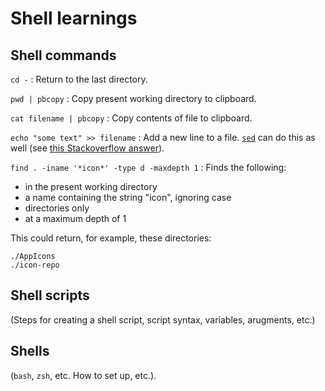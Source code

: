 # Shell learnings

## Shell commands
`cd -` : Return to the last directory.

`pwd | pbcopy` : Copy present working directory to clipboard.

`cat filename | pbcopy` : Copy contents of file to clipboard.

`echo "some text" >> filename` : Add a new line to a file. [`sed`](https://en.wikipedia.org/wiki/Sed) can do this as well (see [this Stackoverflow answer](http://stackoverflow.com/a/4640152/4461425)).

`find . -iname '*icon*' -type d -maxdepth 1` : Finds the following:

- in the present working directory
- a name containing the string "icon", ignoring case
- directories only
- at a maximum depth of 1

This could return, for example, these directories:

```
./AppIcons
./icon-repo
```

## Shell scripts
(Steps for creating a shell script, script syntax, variables, arugments, etc.)

## Shells
(`bash`, `zsh`, etc. How to set up, etc.).


